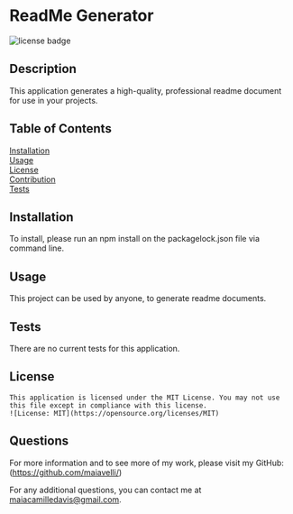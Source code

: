 # ReadMe Generator

  ![license badge](https://img.shields.io/badge/License-MIT-yellow.svg)

  ## Description

  This application generates a high-quality, professional readme document for use in your projects.

  ## Table of Contents
  [Installation](#installation)  
  [Usage](#usage)  
  [License](#license)  
  [Contribution](#contribution)  
  [Tests](#tests)  
  
  ## Installation
  
  To install, please run an npm install on the packagelock.json file via command line.

  ## Usage

  This project can be used by anyone, to generate readme documents.

  ## Tests

  There are no current tests for this application.

  ## License
    This application is licensed under the MIT License. You may not use this file except in compliance with this license.
    ![License: MIT](https://opensource.org/licenses/MIT)

  ## Questions

  For more information and to see more of my work, please visit my GitHub: (https://github.com/maiavelli/)

  For any additional questions, you can contact me at maiacamilledavis@gmail.com.
